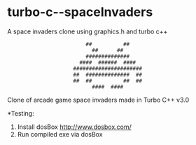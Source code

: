 turbo-c--spaceInvaders
======================

A space invaders clone using graphics.h and turbo c++ 

                             ##          ##
                               ##      ##         
                             ##############
                           ####  ######  ####
                         ######################
                         ##  ##############  ##     
                         ##  ##          ##  ##
                               ####  ####

                                            
Clone of arcade game space invaders made in Turbo C++ v3.0


*Testing:
1) Install dosBox http://www.dosbox.com/
2) Run compiled exe via dosBox